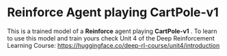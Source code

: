 
# **Reinforce** Agent playing **CartPole-v1**
This is a trained model of a **Reinforce** agent playing **CartPole-v1** .
To learn to use this model and train yours check Unit 4 of the Deep Reinforcement Learning Course: https://huggingface.co/deep-rl-course/unit4/introduction
